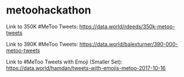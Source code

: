 # metoohackathon

Link to 350K #MeToo Tweets: https://data.world/rdeeds/350k-metoo-tweets

Link to 390K #MeToo Tweets: https://data.world/balexturner/390-000-metoo-tweets

Link to #MeToo Tweets with Emoji (Smaller Set): https://data.world/hamdan/tweets-with-emojis-metoo-2017-10-16

